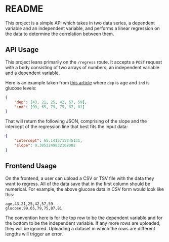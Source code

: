 # README

This project is a simple API which takes in two data series, a dependent variable and an independent variable, and performs a linear regression on the data to determine the correlation between them.

## API Usage
This project leans primarily on the `/regress` route. It accepts a `POST` request with a body consisting of two arrays of numbers, an independent variable and a dependent variable.

Here is an example taken from [this article](https://www.statisticshowto.datasciencecentral.com/probability-and-statistics/regression-analysis/find-a-linear-regression-equation/) where `dep` is age and `ind` is glucose levels:
```json
{
    "dep": [43, 21, 25, 42, 57, 59],
    "ind": [99, 65, 79, 75, 87, 81]
}
```

That will return the following JSON, comprising of the slope and the intercept of the regression line that best fits the input data:

```json
{
    "intercept": 65.1415715245131,
    "slope": 0.3852249832102082
}
```
## Frontend Usage
On the frontend, a user can upload a CSV or TSV file with the data they want to regress. All of the data save that in the first column should be numerical. For example, the above glucose data in CSV form would look like this:

```
age,43,21,25,42,57,59
glucose,99,65,79,75,87,81
```

The convention here is for the top row to be the dependent variable and for the bottom to be the independent variable. If any more rows are uploaded, they will be ignored. Uploading a dataset in which the rows are different lengths will trigger an error.
